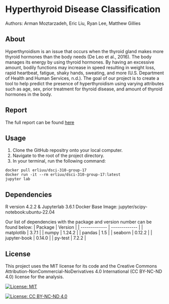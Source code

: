# Hyperthyroid Disease Classification
Authors: Arman Moztarzadeh, Eric Liu, Ryan Lee, Matthew Gillies

## About
Hyperthyroidism is an issue that occurs when the thyroid gland makes more thyroid hormones than the body needs (De Leo et al., 2016). The body manages its energy by using thyroid hormones. By having an excessive amount, bodily functions may increase in speed resulting in weight loss, rapid heartbeat, fatigue, shaky hands, sweating, and more (U.S. Department of Health and Human Services, n.d.). The goal of our project is to create a tool to help predict the presence of hyperthyroidism using varying attributes such as age, sex, prior treatment for thyroid disease, and amount of thyroid hormones in the body.

## Report
The full report can be found [here](https://github.com/erliuu/dsci-310-group-17/blob/main/analysis.ipynb)

## Usage
1. Clone the GitHub repositry onto your local computer.
2. Navigate to the root of the project directory.
3. In your terminal, run the following command:

```
docker pull erliuu/dsci-310-group-17
docker run -it --rm erliuu/dsci-310-group-17:latest
jupyter lab
```


## Dependencies
R version 4.2.2 & Jupyterlab 3.6.1
Docker Base Image: jupyter/scipy-notebook:ubuntu-22.04

Our list of dependencies with the package and version number can be found below:
| Package  | Version |
| ------------- | ------------- |
| matplotlib  | 3.7.1 |
| numpy  | 1.24.2 |
| pandas  | 1.5 |
| seaborn | 0.12.2 |
| jupyter-book  | 0.14.0 |
| py-test  | 7.2.2 |

## License
This project uses the MIT license for its code and the Creative Commons Attribution-NonCommercial-NoDerivatives 4.0 International (CC BY-NC-ND 4.0) license for the analysis.

[![License: MIT](https://img.shields.io/badge/License-MIT-yellow.svg)](https://opensource.org/licenses/MIT)

[![License: CC BY-NC-ND 4.0](https://img.shields.io/badge/License-CC_BY--NC--ND_4.0-lightgrey.svg)](https://creativecommons.org/licenses/by-nc-nd/4.0/)
